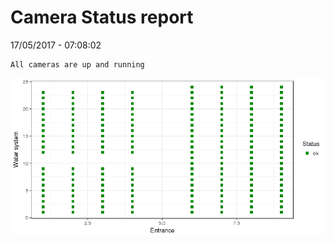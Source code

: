 Camera Status report
================
17/05/2017 - 07:08:02

    All cameras are up and running

![](camreport_files/figure-markdown_github/unnamed-chunk-2-1.png)

